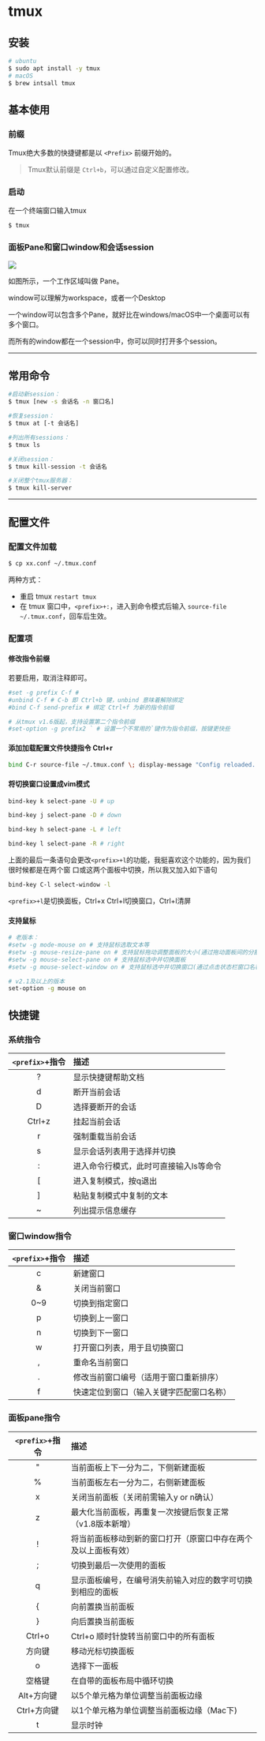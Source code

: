 # tmux

## 安装

```sh
# ubuntu
$ sudo apt install -y tmux
# macOS
$ brew intsall tmux
```

## 基本使用

### 前缀

Tmux绝大多数的快捷键都是以 `<Prefix>` 前缀开始的。

> Tmux默认前缀是 `Ctrl+b`，可以通过自定义配置修改。

### 启动

在一个终端窗口输入tmux

```sh
$ tmux
```

### 面板Pane和窗口window和会话session

![](./img/tmux-pane-window.png)

如图所示，一个工作区域叫做 Pane。

window可以理解为workspace，或者一个Desktop

一个window可以包含多个Pane，就好比在windows/macOS中一个桌面可以有多个窗口。

而所有的window都在一个session中，你可以同时打开多个session。

---

## 常用命令

```sh
#启动新session：
$ tmux [new -s 会话名 -n 窗口名]

#恢复session：
$ tmux at [-t 会话名]

#列出所有sessions：
$ tmux ls

#关闭session：
$ tmux kill-session -t 会话名

#关闭整个tmux服务器：
$ tmux kill-server
```

---

## 配置文件

### 配置文件加载
```sh
$ cp xx.conf ~/.tmux.conf
```

两种方式：

- 重启 tmux `restart tmux`
- 在 tmux 窗口中，`<prefix>+:`，进入到命令模式后输入 `source-file ~/.tmux.conf`，回车后生效。

### 配置项

#### 修改指令前缀
若要启用，取消注释即可。
```sh
#set -g prefix C-f #
#unbind C-f # C-b 即 Ctrl+b 键，unbind 意味着解除绑定
#bind C-f send-prefix # 绑定 Ctrl+f 为新的指令前缀

# 从tmux v1.6版起，支持设置第二个指令前缀
#set-option -g prefix2 ` # 设置一个不常用的`键作为指令前缀，按键更快些
```
#### 添加加载配置文件快捷指令 Ctrl+r
```sh
bind C-r source-file ~/.tmux.conf \; display-message "Config reloaded.."
```
#### 将切换窗口设置成vim模式

```sh
bind-key k select-pane -U # up

bind-key j select-pane -D # down

bind-key h select-pane -L # left

bind-key l select-pane -R # right
```
上面的最后一条语句会更改`<prefix>+l`的功能，我挺喜欢这个功能的，因为我们很时候都是在两个窗 口或这两个面板中切换，所以我又加入如下语句
```sh
bind-key C-l select-window -l
```
`<prefix>+l`是切换面板，Ctrl+x Ctrl+l切换窗口，Ctrl+l清屏

#### 支持鼠标
```sh
# 老版本：
#setw -g mode-mouse on # 支持鼠标选取文本等
#setw -g mouse-resize-pane on # 支持鼠标拖动调整面板的大小(通过拖动面板间的分割线)
#setw -g mouse-select-pane on # 支持鼠标选中并切换面板
#setw -g mouse-select-window on # 支持鼠标选中并切换窗口(通过点击状态栏窗口名称)

# v2.1及以上的版本
set-option -g mouse on
```

## 快捷键

### 系统指令

|`<prefix>`+指令|描述|
|:---:|:---|
|?|显示快捷键帮助文档|
|d|断开当前会话|
|D|选择要断开的会话|
|Ctrl+z|挂起当前会话|
|r|强制重载当前会话|
|s|显示会话列表用于选择并切换|
|:|进入命令行模式，此时可直接输入ls等命令|
|[|进入复制模式，按q退出|
|]|粘贴复制模式中复制的文本|
|~|列出提示信息缓存|

### 窗口window指令

|`<prefix>`+指令|描述|
|:---:|:---|
|c|新建窗口|
|&|关闭当前窗口|
|0~9|切换到指定窗口|
|p|切换到上一窗口|
|n|切换到下一窗口|
|w|打开窗口列表，用于且切换窗口|
|,|重命名当前窗口|
|.|修改当前窗口编号（适用于窗口重新排序）|
|f|快速定位到窗口（输入关键字匹配窗口名称）|

### 面板pane指令

|`<prefix>`+指令|描述|
|:---:|:---|
|"|当前面板上下一分为二，下侧新建面板|
|%|当前面板左右一分为二，右侧新建面板|
|x|关闭当前面板（关闭前需输入y or n确认）|
|z|最大化当前面板，再重复一次按键后恢复正常（v1.8版本新增）|
|!|将当前面板移动到新的窗口打开（原窗口中存在两个及以上面板有效）|
|;|切换到最后一次使用的面板|
|q|显示面板编号，在编号消失前输入对应的数字可切换到相应的面板|
|{|向前置换当前面板|
|}|向后置换当前面板|
|Ctrl+o|Ctrl+o	顺时针旋转当前窗口中的所有面板|
|方向键|移动光标切换面板|
|o|选择下一面板|
|空格键|在自带的面板布局中循环切换|
|Alt+方向键|以5个单元格为单位调整当前面板边缘|
|Ctrl+方向键|以1个单元格为单位调整当前面板边缘（Mac下)|
|t|显示时钟|